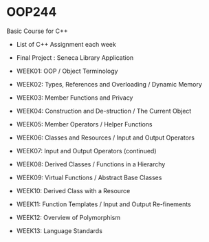 # OOP244
 Basic Course for C++
- List of C++ Assignment each week
- Final Project : Seneca Library Application


- WEEK01: OOP / Object Terminology
- WEEK02: Types, References and Overloading / Dynamic Memory
- WEEK03: Member Functions and Privacy
- WEEK04: Construction and De-struction / The Current Object
- WEEK05: Member Operators / Helper Functions
- WEEK06: Classes and Resources / Input and Output Operators
- WEEK07: Input and Output Operators (continued)
- WEEK08: Derived Classes / Functions in a Hierarchy
- WEEK09: Virtual Functions / Abstract Base Classes
- WEEK10: Derived Class with a Resource
- WEEK11: Function Templates / Input and Output Re-finements
- WEEK12: Overview of Polymorphism
- WEEK13: Language Standards
